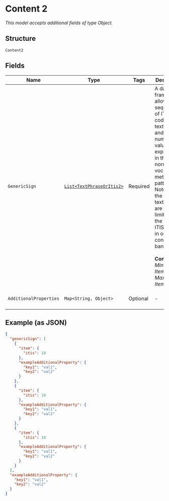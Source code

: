 
# Content 2

*This model accepts additional fields of type Object.*

## Structure

`Content2`

## Fields

| Name | Type | Tags | Description | Getter | Setter |
|  --- | --- | --- | --- | --- | --- |
| `GenericSign` | [`List<TextPhraseOrItis2>`](../../doc/models/containers/text-phrase-or-itis-2.md) | Required | A data frame to allow sequences of ITIS codes, short text strings, and numerical values to be expressed in the normal ITIS vocabulary method and pattern. Note that the allowed text strings are more limited than the normal ITIS format in order to conserve bandwidth.<br><br>**Constraints**: *Minimum Items*: `1`, *Maximum Items*: `16` | List<TextPhraseOrItis2> getGenericSign() | setGenericSign(List<TextPhraseOrItis2> genericSign) |
| `AdditionalProperties` | `Map<String, Object>` | Optional | - | Object getAdditionalProperty(String key) | additionalProperty(String key, Object value) |

## Example (as JSON)

```json
{
  "genericSign": [
    {
      "item": {
        "itis": 10
      },
      "exampleAdditionalProperty": {
        "key1": "val1",
        "key2": "val2"
      }
    },
    {
      "item": {
        "itis": 10
      },
      "exampleAdditionalProperty": {
        "key1": "val1",
        "key2": "val2"
      }
    },
    {
      "item": {
        "itis": 10
      },
      "exampleAdditionalProperty": {
        "key1": "val1",
        "key2": "val2"
      }
    }
  ],
  "exampleAdditionalProperty": {
    "key1": "val1",
    "key2": "val2"
  }
}
```

